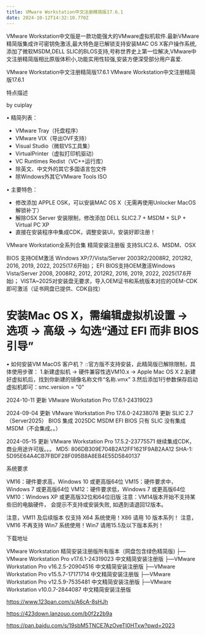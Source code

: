 ```yaml
---
title: VMware Workstation中文注册精简版17.6.1
date: 2024-10-12T14:32:10.770Z
---
```


VMware Workstation中文版是一款功能强大的VMware虚拟机软件.最新VMware精简版集成许可密钥免激活,最大特色是已解锁支持安装MAC OS X客户操作系统,添加了微软MSDM,DELL SLIC的BLOS支持,号称世界史上第一位解决,VMware中文注册精简版相比原版体积小,功能实用性较强,安装方便深受部分用户喜爱.

VMware Workstation中文注册精简版17.6.1
VMware Workstation中文注册精简版17.6.1

特点描述

by cuiplay

• 精简列表：
- VMware Tray（托盘程序）
- VMware VIX（导出OVF支持）
- Visual Studio（微软VS工具集）
- VirtualPrinter（虚拟打印机驱动）
- VC Runtimes Redist（VC++运行库）
- 除英文、中文外的其它多国语言包文件
- 除Windows外其它VMware Tools ISO

• 主要特色：
- 修改添加 APPLE OSK，可以安装MAC OS X（无需再使用Unlocker MacOS 解锁补丁）
- 解除OSX Server 安装限制，修改添加 DELL SLIC2.7 + MSDM + SLP + Virtual PC XP
- 直接在安装程序中集成CDK，调整安装UI，安装好即注册！

VMware Workstation全系列合集 精简安装注册版 支持SLIC2.6、MSDM、OSX

BIOS 支持OEM激活 Windows XP/7/Vista/Server 2003R2/2008R2, 2012R2, 2016, 2019, 2022, 2025(17.6开始)；
EFI BIOS支持OEM激活Windows Vista/Server 2008, 2008R2, 2012, 2012R2, 2016, 2019, 2022, 2025(17.6开始)；
VISTA~2025对安装盘无要求，导入OEM证书和系统版本对应的OEM-CDK即可激活（证书网盘已提供、CDK自找）

# 安装Mac OS X，需编辑虚拟机设置 -> 选项 -> 高级 -> 勾选“通过 EFI 而非 BIOS 引导”

• 如何安装VM MacOS 客户机？
::官方版不支持安装，此精简版已解除限制，具体使用步骤：
1.新建虚拟机 -> 硬件兼容性选VM10.x -> Apple Mac OS X
2.新建好虚拟机后，找到你新建的镜像名称文件“名称.vmx"
3.然后添加1行参数保存启动虚拟机即可：smc.version = "0"

2024-10-11 更新 VMware Workstation Pro 17.6.1-24319023

2024-09-04 更新 VMware Workstation Pro 17.6.0-24238078
更新 SLIC 2.7（Server2025）
BIOS 集成 2025DC MSDM
EFI BIOS 只有 SLIC 没有集成 MSDM（不会集成。。）

2024-05-15 更新 VMware Workstation Pro 17.5.2-23775571
继续集成CDK，商业用途许可版。。。
MD5: 806DB309E704B2A12FF1621F9AB2AA12
SHA-1: 5D95E64A4CB7FBDF28F095B8A8EB4E55D5840137

系统要求

VM16：硬件要求高，Windows 10 或更高版64位
VM15：硬件要求中，Windows 7 或更高版64位
VM12：硬件要求低，Windows 7 或更高版64位
VM10：Windows XP 或更高版32位和64位旧版
注意：VM14版本开始不支持某些旧的电脑硬件，
会提示不支持或安装失败, 如遇到请退回12版本。

注意，VM11 及后续版本 仅支持 X64 系统使用！X86 请用 10 版本系列！
注意，VM16 不再支持 Win7 系统使用！Win7 请用15.5及以下版本系列！

下载地址

VMware Workstation 精简安装注册版所有版本（网盘包含绿色精简版)
├—VMware Workstation Pro v17.6.1-24319023 中文精简安装注册版
├—VMware Workstation Pro v16.2.5-20904516 中文精简安装注册版
├—VMware Workstation Pro v15.5.7-17171714 中文精简安装注册版
├—VMware Workstation Pro v12.5.9-7535481 中文精简安装注册版
├—VMware Workstation v10.0.7-2844087 中文精简安装注册版

https://www.123pan.com/s/A6cA-8sHJh

https://423down.lanzouo.com/b0f2z2b9a

https://pan.baidu.com/s/19sbM5TNCE7AzOveTI0HTxw?pwd=2023